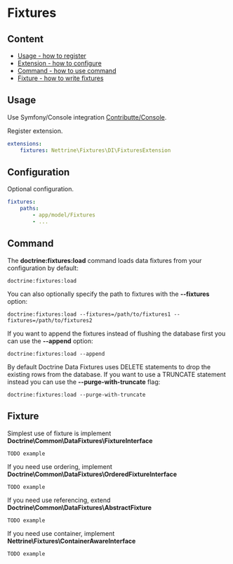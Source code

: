 # Fixtures

## Content

- [Usage - how to register](#usage)
- [Extension - how to configure](#configuration)
- [Command - how to use command](#command)
- [Fixture - how to write fixtures](#fixture)

## Usage

Use Symfony/Console integration [Contributte/Console](https://github.com/contributte/console).

Register extension.

```yaml
extensions:
    fixtures: Nettrine\Fixtures\DI\FixturesExtension
```

## Configuration

Optional configuration.

```yaml
fixtures:
    paths:
        - app/model/Fixtures
        - ...
```

## Command

The **doctrine:fixtures:load** command loads data fixtures from your configuration by default:
  
    doctrine:fixtures:load
  
You can also optionally specify the path to fixtures with the **--fixtures** option:
  
    doctrine:fixtures:load --fixtures=/path/to/fixtures1 --fixtures=/path/to/fixtures2
  
If you want to append the fixtures instead of flushing the database first you can use the **--append** option:
  
    doctrine:fixtures:load --append
  
By default Doctrine Data Fixtures uses DELETE statements to drop the existing rows from
the database. If you want to use a TRUNCATE statement instead you can use the **--purge-with-truncate** flag:
  
    doctrine:fixtures:load --purge-with-truncate
  

## Fixture

Simplest use of fixture is implement **Doctrine\Common\DataFixtures\FixtureInterface**

`TODO example`

If you need use ordering, implement **Doctrine\Common\DataFixtures\OrderedFixtureInterface**

`TODO example`

If you need use referencing, extend **Doctrine\Common\DataFixtures\AbstractFixture**

`TODO example`

If you need use container, implement **Nettrine\Fixtures\ContainerAwareInterface**

`TODO example`